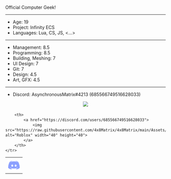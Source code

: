 Official Computer Geek!

------------------------------------------

- Age: 19
- Project: Infinity ECS
- Languages: Lua, CS, JS, <...>

------------------------------------------

- Management: 8.5
- Programming: 8.5
- Building,  Meshing: 7
- UI Design: 7
- Git: 7
- Design: 4.5
- Art, GFX: 4.5

------------------------------------------

- Discord: AsynchronousMatrix#4213 (685566749516628033)

<p align="center">
    <a href="https://github.com/4x8Matrix">
        <img src="https://github-readme-stats.vercel.app/api?username=4x8Matrix&&show_icons=true&title_color=ffffff&icon_color=bb2acf&text_color=daf7dc&bg_color=151515">
    </a>
</p>

<table>
    <tr>
        <th>
            <a href="https://discord.com/users/685566749516628033">
                <img src="https://raw.githubusercontent.com/4x8Matrix/4x8Matrix/main/Assets/Discord.png" alt="Discord" width="40" height="40">
            </a>
        </th>

        <th>
            <a href="https://discord.com/users/685566749516628033">
                <img src="https://raw.githubusercontent.com/4x8Matrix/4x8Matrix/main/Assets/Roblox.png" alt="Roblox" width="40" height="40">
            </a>
        </th>
    </tr>
</table>
